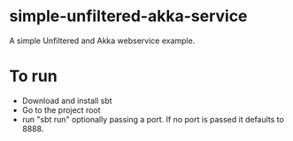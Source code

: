 simple-unfiltered-akka-service
==============================

A simple Unfiltered and Akka webservice example.

To run
========

* Download and install sbt
* Go to the project root
* run "sbt run" optionally passing a port. If no port is passed it defaults to 8888.
